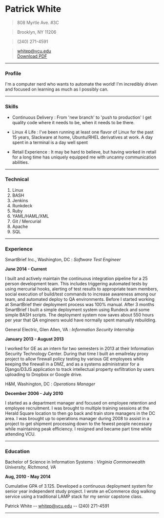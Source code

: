# Patrick White

> 808 Myrtle Ave. #3C

> Brooklyn, NY 11206

> (240) 271-4591

> [whitep@vcu.edu](whitep@vcu.edu)  
> [Download PDF](resume.pdf)  

------

### Profile

I'm a computer nerd who wants to automate the world! I'm incredibly driven
and focused on learning as much as I possibly can.

------

### Skills

* Continuous Delivery
  : From 'new branch' to 'push to production' I get quality code where it needs to be,
  when it needs to be there.

* Linux 4 Life
  : I've been running at least one flavor of Linux for the past 15 years, Slackware
  at home, Ubuntu/RHEL derivatives at work. A day spent in a terminal is a day well
  spent

* Retail Experience
  : It may be hard to believe, but having worked in retail for a long time has uniquely
  equipped me with uncanny communication abilities.

-------

### Technical

1. Linux
1. BASH
1. Jenkins
1. Runkdeck
1. Ruby
1. YAML/HAML/XML
1. Git / Mercurial
1. Apache
1. SQL

------

### Experience

SmartBrief Inc., Washington, DC
: *Software Test Engineer*

  __June 2014 - Current__

  I built and actively maintain the continuous integration pipeline for a 25 person development
  team. This includes triggering automated tests by using mercurial hooks, alerting of test results
  to appropriate team members, social execution of build/test commands to increase awareness among
  our team, and automated deploy to QA environments. Before I started working at SmartBrief their
  deployment process was 100% manual. After 3 months SmartBrief I built a simple deployment
  system using Rundeck and some simple BASH scripts. The deployment system now saves about 550 hours per year that QA engineers would have normally spent manually rebuilding.

General Electric, Glen Allen, VA
: *Information Security Internship*

  __January 2013 - August 2013__

  I worked for GE as an intern for two semesters in 2013 at their Information Security Technology
  Center. During that time I built an emailrelay proxy project to allow firewall policy testing
  by various GE employees while keeping the firewall in a DMZ, and as a systems administrator
  for a Django/D3JS application to track intellectual property exfiltration by users uploading
  to Dropbox or Google drive.

H&M, Washington, DC
: *Operations Manager*

  __December 2006 - July 2010__

  I started as a department manager and focused on employee retention and employee recruitment.
  I was brought to multiple training sessions at the Herald Square location to then go back and
  train store managers in the DC area. I was brought up to operations manager during 2008 to
  assist in a project to get shipment processing down to the fewest people necessary while
  maintaining peak efficiency. I resigned and became part time while attending VCU.

------

### Education

Bachelor of Science in Information Systems
:
  *Virginia Commonwealth University, Richmond, VA*

  __Aug, 2010 - May 2014__

  Cumulative GPA of 3.125. Developed a continuous deployment system for senior year independent
  study project. I wrote an eCommerce dog walking service using a traditional LAMP stack for my
  senior capstone class.

Patrick White -- [whitep@vcu.edu](whitep@vcu.edu) -- (240) 271-4591

------
